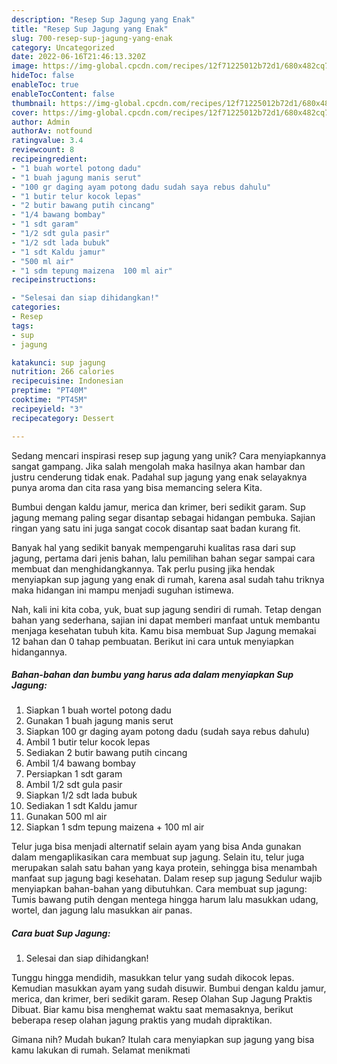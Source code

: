 ```yaml
---
description: "Resep Sup Jagung yang Enak"
title: "Resep Sup Jagung yang Enak"
slug: 700-resep-sup-jagung-yang-enak
category: Uncategorized
date: 2022-06-16T21:46:13.320Z
image: https://img-global.cpcdn.com/recipes/12f71225012b72d1/680x482cq70/sup-jagung-foto-resep-utama.jpg
hideToc: false
enableToc: true
enableTocContent: false
thumbnail: https://img-global.cpcdn.com/recipes/12f71225012b72d1/680x482cq70/sup-jagung-foto-resep-utama.jpg
cover: https://img-global.cpcdn.com/recipes/12f71225012b72d1/680x482cq70/sup-jagung-foto-resep-utama.jpg
author: Admin
authorAv: notfound
ratingvalue: 3.4
reviewcount: 8
recipeingredient:
- "1 buah wortel potong dadu"
- "1 buah jagung manis serut"
- "100 gr daging ayam potong dadu sudah saya rebus dahulu"
- "1 butir telur kocok lepas"
- "2 butir bawang putih cincang"
- "1/4 bawang bombay"
- "1 sdt garam"
- "1/2 sdt gula pasir"
- "1/2 sdt lada bubuk"
- "1 sdt Kaldu jamur"
- "500 ml air"
- "1 sdm tepung maizena  100 ml air"
recipeinstructions:

- "Selesai dan siap dihidangkan!"
categories:
- Resep
tags:
- sup
- jagung

katakunci: sup jagung 
nutrition: 266 calories
recipecuisine: Indonesian
preptime: "PT40M"
cooktime: "PT45M"
recipeyield: "3"
recipecategory: Dessert

---
```





Sedang mencari inspirasi resep sup jagung yang unik? Cara menyiapkannya sangat gampang. Jika salah mengolah maka hasilnya akan hambar dan justru cenderung tidak enak. Padahal sup jagung yang enak selayaknya punya aroma dan cita rasa yang bisa memancing selera Kita.





Bumbui dengan kaldu jamur, merica dan krimer, beri sedikit garam. Sup jagung memang paling segar disantap sebagai hidangan pembuka. Sajian ringan yang satu ini juga sangat cocok disantap saat badan kurang fit.

Banyak hal yang sedikit banyak mempengaruhi kualitas rasa dari sup jagung, pertama dari jenis bahan, lalu pemilihan bahan segar sampai cara membuat dan menghidangkannya. Tak perlu pusing jika hendak menyiapkan sup jagung yang enak di rumah, karena asal sudah tahu triknya maka hidangan ini mampu menjadi suguhan istimewa.






Nah, kali ini kita coba, yuk, buat sup jagung sendiri di rumah. Tetap dengan bahan yang sederhana, sajian ini dapat memberi manfaat untuk membantu menjaga kesehatan tubuh kita. Kamu bisa membuat Sup Jagung memakai 12 bahan dan 0 tahap pembuatan. Berikut ini cara untuk menyiapkan hidangannya.

<!--inarticleads1-->

##### Bahan-bahan dan bumbu yang harus ada dalam menyiapkan Sup Jagung:

1. Siapkan 1 buah wortel potong dadu
1. Gunakan 1 buah jagung manis serut
1. Siapkan 100 gr daging ayam potong dadu (sudah saya rebus dahulu)
1. Ambil 1 butir telur kocok lepas
1. Sediakan 2 butir bawang putih cincang
1. Ambil 1/4 bawang bombay
1. Persiapkan 1 sdt garam
1. Ambil 1/2 sdt gula pasir
1. Siapkan 1/2 sdt lada bubuk
1. Sediakan 1 sdt Kaldu jamur
1. Gunakan 500 ml air
1. Siapkan 1 sdm tepung maizena + 100 ml air


Telur juga bisa menjadi alternatif selain ayam yang bisa Anda gunakan dalam mengaplikasikan cara membuat sup jagung. Selain itu, telur juga merupakan salah satu bahan yang kaya protein, sehingga bisa menambah manfaat sup jagung bagi kesehatan. Dalam resep sup jagung Sedulur wajib menyiapkan bahan-bahan yang dibutuhkan. Cara membuat sup jagung: Tumis bawang putih dengan mentega hingga harum lalu masukkan udang, wortel, dan jagung lalu masukkan air panas. 

<!--inarticleads2-->

##### Cara buat Sup Jagung:


1. Selesai dan siap dihidangkan!

Tunggu hingga mendidih, masukkan telur yang sudah dikocok lepas. Kemudian masukkan ayam yang sudah disuwir. Bumbui dengan kaldu jamur, merica, dan krimer, beri sedikit garam. Resep Olahan Sup Jagung Praktis Dibuat. Biar kamu bisa menghemat waktu saat memasaknya, berikut beberapa resep olahan jagung praktis yang mudah dipraktikan. 

Gimana nih? Mudah bukan? Itulah cara menyiapkan sup jagung yang bisa kamu lakukan di rumah. Selamat menikmati
